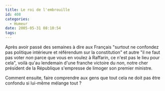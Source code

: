```yaml
---
title: Le roi de l'embrouille
id: 408
categories:
  - Humeur
date: 2005-05-31 08:10:54
tags:
---
```


Après avoir passé des semaines à dire aux Français "surtout ne confondez pas politique intérieure et référendum sur la constitution" et autre "il ne faut pas voter _non_ parce que vous en voulez à Raffarin, ce n'est pas le lieu pour cela", voilà qu'au lendemain d'une franche victoire du _non_, notre cher président de la République s'empresse de limoger son premier ministre.

Comment ensuite, faire comprendre aux gens que tout cela ne doit pas être confondu si lui-même mélange tout&nbsp;?